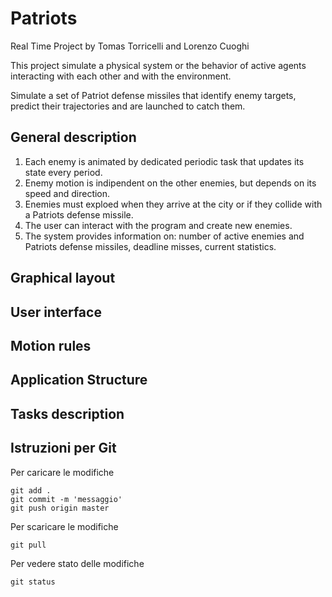 ﻿# Patriots
Real Time Project by Tomas Torricelli and Lorenzo Cuoghi

This project simulate a physical system or the behavior of active agents interacting with each other and with the environment.

Simulate a set of Patriot defense missiles that identify enemy targets, predict their trajectories and are launched to catch them.

## General description
1.	Each enemy is animated by dedicated periodic task that updates its state every period.
2.	Enemy motion is indipendent on the other enemies, but depends on its speed and direction.
3.	Enemies must exploed when they arrive at the city or if they collide with a Patriots defense missile.
4.	The user can interact with the program and create new enemies.
5.	The system provides information on: number of active enemies and Patriots defense missiles, deadline misses, current statistics.
## Graphical layout
## User interface
## Motion rules
## Application Structure
## Tasks description
## Istruzioni per Git

Per caricare le modifiche

	git add .
	git commit -m 'messaggio'
	git push origin master

Per scaricare le modifiche

	git pull
	
Per vedere stato delle modifiche

	git status
	
